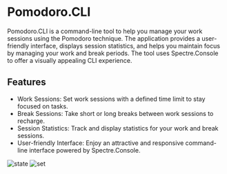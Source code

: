 
# Pomodoro.CLI

Pomodoro.CLI is a command-line tool to help you manage your work sessions using the Pomodoro technique. The application provides a user-friendly interface, displays session statistics, and helps you maintain focus by managing your work and break periods. The tool uses Spectre.Console to offer a visually appealing CLI experience.

## Features

* Work Sessions: Set work sessions with a defined time limit to stay focused on tasks.
* Break Sessions: Take short or long breaks between work sessions to recharge.
* Session Statistics: Track and display statistics for your work and break sessions.
* User-friendly Interface: Enjoy an attractive and responsive command-line interface powered by Spectre.Console.

![state](https://github.com/user-attachments/assets/888e8cdf-2105-45af-be40-3b0b6a1a1485)
![set](https://github.com/user-attachments/assets/b90f157a-2c89-42c2-bde9-c90bfac34029)
